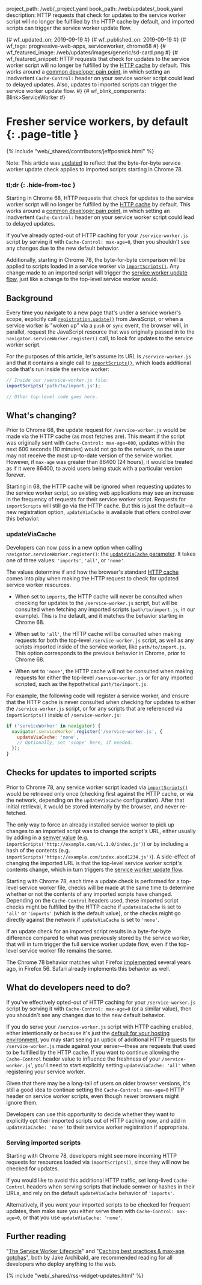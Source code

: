 project_path: /web/_project.yaml
book_path: /web/updates/_book.yaml
description: HTTP requests that check for updates to the service worker script will no longer be fulfilled by the HTTP cache by default, and imported scripts can trigger the service worker update flow.

{# wf_updated_on: 2019-09-19 #}
{# wf_published_on: 2019-09-19 #}
{# wf_tags: progressive-web-apps, serviceworker, chrome68 #}
{# wf_featured_image: /web/updates/images/generic/sd-card.png #}
{# wf_featured_snippet: HTTP requests that check for updates to the service worker script will no longer be fulfilled by the <a href="/web/fundamentals/performance/optimizing-content-efficiency/http-caching">HTTP cache</a> by default. This works around a <a href="/web/tools/workbox/guides/service-worker-checklist#cache-control_of_your_service_worker_file">common developer pain point</a>, in which setting an inadvertent <code>Cache-Control:</code> header on your service worker script could lead to delayed updates. Also, updates to imported scripts can trigger the service worker update flow. #}
{# wf_blink_components: Blink>ServiceWorker #}

# Fresher service workers, by default {: .page-title }

{% include "web/_shared/contributors/jeffposnick.html" %}

Note: This article was [updated](#checks_for_updates_to_imported_scripts) to
reflect that the byte-for-byte service worker update check applies to imported
scripts starting in Chrome 78.

### tl;dr {: .hide-from-toc }

Starting in Chrome 68, HTTP requests that check for updates to the service worker script will no
longer be fulfilled by the [HTTP cache](/web/fundamentals/performance/optimizing-content-efficiency/http-caching)
by default. This works around a [common developer pain point](/web/tools/workbox/guides/service-worker-checklist#cache-control_of_your_service_worker_file),
in which setting an inadvertent `Cache-Control:` header on your service worker script could lead
to delayed updates.

If you've already opted-out of HTTP caching for your `/service-worker.js` script by serving it
with `Cache-Control: max-age=0`, then you shouldn't see any changes due to the new default
behavior.

Additionally, starting in Chrome 78, the byte-for-byte comparison will be
applied to scripts loaded in a service worker via
[`importScripts()`](https://developer.mozilla.org/en-US/docs/Web/API/WorkerGlobalScope/importScripts).
Any change made to an imported script will trigger the
[service worker update flow](/web/fundamentals/primers/service-workers/lifecycle#updates),
just like a change to the top-level service worker would.

## Background

Every time you navigate to a new page that's under a service worker's scope, explicitly call [`registration.update()`](https://developer.mozilla.org/en-US/docs/Web/API/ServiceWorkerRegistration/update)
from JavaScript, or when a service worker is "woken up" via a `push` or `sync` event, the browser
will, in parallel, request the JavaScript resource that was originally passed in to the
`navigator.serviceWorker.register()` call, to look for updates to the service worker script.

For the purposes of this article, let's assume its URL is `/service-worker.js` and that it
contains a single call to [`importScripts()`](https://developer.mozilla.org/en-US/docs/Web/API/WorkerGlobalScope/importScripts),
which loads additional code that's run inside the service worker:

```js
// Inside our /service-worker.js file:
importScripts('path/to/import.js');

// Other top-level code goes here.
```

## What's changing?

Prior to Chrome 68, the update request for `/service-worker.js` would be made via the HTTP cache
(as most fetches are). This meant if the script was originally sent with `Cache-Control:
max-age=600`, updates within the next 600 seconds (10 minutes) would not go to the network, so the
user may not receive the most up-to-date version of the service worker. However, if `max-age` was
greater than 86400 (24 hours), it would be treated as if it were 86400, to avoid users being stuck
with a particular version forever.

Starting in 68, the HTTP cache will be ignored when requesting updates to the service worker
script, so existing web applications may see an increase in the frequency of requests for their
service worker script. Requests for `importScripts` will still go via the HTTP cache. But this is
just the default—a new registration option, `updateViaCache` is available that offers control over
this behavior.

### updateViaCache

Developers can now pass in a new option when calling `navigator.serviceWorker.register()`: the [`updateViaCache` parameter](https://w3c.github.io/ServiceWorker/#enumdef-serviceworkerupdateviacache).
It takes one of three values: `'imports'`, `'all'`, or `'none'`.

The values determine if and how the browser's standard [HTTP cache](https://jakearchibald.com/2016/caching-best-practices/)
comes into play when making the HTTP request to check for updated service worker resources.

- When set to `imports`, the HTTP cache will never be consulted when checking for updates to the
  `/service-worker.js` script, but will be consulted when fetching any imported scripts
  (`path/to/import.js`, in our example). This is the default, and it matches the behavior starting
  in Chrome 68.

- When set to `'all'`, the HTTP cache will be consulted when making requests for both the
  top-level `/service-worker.js` script, as well as any scripts imported inside of the service
  worker, like `path/to/import.js`. This option corresponds to the previous behavior in Chrome,
  prior to Chrome 68.

- When set to `'none'`, the HTTP cache will not be consulted when making requests for either the
  top-level `/service-worker.js` or for any imported scripted, such as the hypothetical
  `path/to/import.js`.

For example, the following code will register a service worker, and ensure that the HTTP cache is
never consulted when checking for updates to either the `/service-worker.js` script, or for any
scripts that are referenced via `importScripts()` inside of `/service-worker.js`:

```js
if ('serviceWorker' in navigator) {
  navigator.serviceWorker.register('/service-worker.js', {
    updateViaCache: 'none',
    // Optionally, set 'scope' here, if needed.
  });
}
```

## Checks for updates to imported scripts

Prior to Chrome 78, any service worker script loaded via
[`importScripts()`](https://developer.mozilla.org/en-US/docs/Web/API/WorkerGlobalScope/importScripts)
would be retrieved only once (checking first against the HTTP cache, or via the
network, depending on the `updateViaCache` configuration). After that initial
retrieval, it would be stored internally by the browser, and never re-fetched.

The only way to force an already installed service worker to pick up changes to
an imported script was to change the script's URL, either usually by adding in a
[semver value](https://semver.org/) (e.g.
`importScripts('http://example.com/v1.1.0/index.js')`) or by including a hash of
the contents (e.g. `importScripts('https://example.com/index.abcd1234.js')`). A
side-effect of changing the imported URL is that the top-level service worker
script's contents change, which in turn triggers the
[service worker update flow](/web/fundamentals/primers/service-workers/lifecycle#updates).

Starting with Chrome 78, each time a update check is performed for a top-level
service worker file, checks will be made at the same time to determine whether
or not the contents of any imported scripts have changed. Depending on the
`Cache-Control` headers used, these imported script checks might be fulfilled by
the HTTP cache if `updateViaCache` is set to `'all'` or `'imports'` (which is
the default value), or the checks might go directly against the network if
`updateViaCache` is set to `'none'`.

If an update check for an imported script results in a byte-for-byte difference
compared to what was previously stored by the service worker, that will in turn
trigger the full service worker update flow, even if the top-level service
worker file remains the same.

The Chrome 78 behavior matches what Firefox [implemented](https://bugzilla.mozilla.org/show_bug.cgi?id=1290951)
several years ago, in Firefox 56. Safari already implements this behavior as
well.

## What do developers need to do?

If you've effectively opted-out of HTTP caching for your `/service-worker.js` script by serving it
with `Cache-Control: max-age=0` (or a similar value), then you shouldn't see any changes due to
the new default behavior.

If you do serve your `/service-worker.js` script with HTTP caching enabled, either intentionally
or because it's just the [default for your hosting environment](https://jakearchibald.com/2016/caching-best-practices/#max-age-on-mutable-content-is-often-the-wrong-choice),
you may start seeing an uptick of additional HTTP requests for `/service-worker.js` made against
your server—these are requests that used to be fulfilled by the HTTP cache. If you want to
continue allowing the `Cache-Control` header value to influence the freshness of your
`/service-worker.js`', you'll need to start explicitly setting `updateViaCache: 'all'` when
registering your service worker.

Given that there may be a long-tail of users on older browser versions, it's still a good idea to
continue setting the `Cache-Control: max-age=0` HTTP header on service worker scripts, even though
newer browsers might ignore them.

Developers can use this opportunity to decide whether they want to explicitly opt their imported
scripts out of HTTP caching now, and add in `updateViaCache: 'none'` to their service worker
registration if appropriate.

### Serving imported scripts

Starting with Chrome 78, developers might see more incoming HTTP requests for
resources loaded via `importScripts()`, since they will now be checked for
updates.

If you would like to avoid this additional HTTP traffic, set long-lived
`Cache-Control` headers when serving scripts that include semver or hashes in
their URLs, and rely on the default `updateViaCache` behavior of `'imports'`.

Alternatively, if you *want* your imported scripts to be checked for frequent
updates, then make sure you either serve them with `Cache-Control: max-age=0`,
or that you use `updateViaCache: 'none'`.

## Further reading

"[The Service Worker Lifecycle](/web/fundamentals/primers/service-workers/lifecycle)" and
"[Caching best practices & max-age gotchas](https://jakearchibald.com/2016/caching-best-practices/)",
both by Jake Archibald, are recommended reading for all developers who deploy anything to the web.

{% include "web/_shared/rss-widget-updates.html" %}

